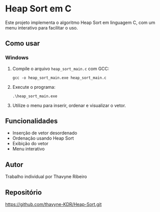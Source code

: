 # Heap Sort em C

Este projeto implementa o algoritmo Heap Sort em linguagem C, com um menu interativo para facilitar o uso.

## Como usar

### Windows

1. Compile o arquivo `heap_sort_main.c` com GCC:
   ```
   gcc -o heap_sort_main.exe heap_sort_main.c
   ```
2. Execute o programa:
   ```
   .\heap_sort_main.exe
   ```

3. Utilize o menu para inserir, ordenar e visualizar o vetor.

## Funcionalidades

- Inserção de vetor desordenado
- Ordenação usando Heap Sort
- Exibição do vetor
- Menu interativo

## Autor

Trabalho individual por Thavyne Ribeiro

## Repositório

https://github.com/thavyne-KDR/Heap-Sort.git
